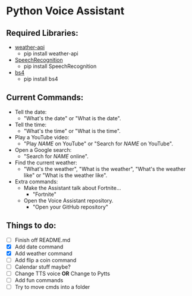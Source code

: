 # Python Voice Assistant
## Required Libraries:
* [weather-api](https://pypi.org/project/weather-api/)
  - pip install weather-api
* [SpeechRecognition](https://pypi.org/project/SpeechRecognition/)
  - pip install SpeechRecognition
* [bs4](https://pypi.org/project/bs4/)
  - pip install bs4
## Current Commands:
* Tell the date:
  - "What's the date" or "What is the date".
* Tell the time:
  - "What's the time" or "What is the time".
* Play a YouTube video:
  - "Play _NAME_ on YouTube" or "Search for _NAME_ on YouTube".
* Open a Google search:
  - "Search for _NAME_ online".
* Find the current weather:
  - "What's the weather", "What is the weather", "What's the weather like" or "What is the weather like".
* Extra commands:
  - Make the Assistant talk about Fortnite...
    - "Fortnite"
  - Open the Voice Assistant repository.
    - "Open your GitHub repository"
## Things to do:
- [ ] Finish off README.md
- [X] Add date command
- [X] Add weather command
- [ ] Add flip a coin command
- [ ] Calendar stuff maybe?
- [ ] Change TTS voice **OR** Change to Pytts
- [ ] Add fun commands
- [ ] Try to move cmds into a folder
